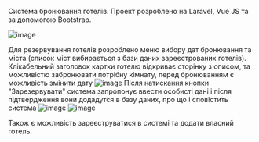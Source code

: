 Система бронювання готелів. Проект розроблено на Laravel, Vue JS та за допомогою Bootstrap.

![image](https://github.com/NataliaVer/vue-laravel-hotel-planer/assets/33368867/b1da629d-066c-4c7f-9191-001056a3b953)

Для резервування готелів розроблено меню вибору дат бронювання та міста (список міст вибирається з бази даних зареєстрованих готелів). Клікабельний заголовок картки готелю відкриває сторінку з описом, та можливістю забронювати потрібну кімнату, перед бронюванням є можливість змінити дату
![image](https://github.com/NataliaVer/vue-laravel-hotel-planer/assets/33368867/56c1a62d-4a2b-4cff-ad21-8c3c0d94a276)
Після натискання кнопки "Зарезервувати" система запропонує ввести особисті дані і після підтвердження вони додадутся в базу даних, про що і сповістить система
![image](https://github.com/NataliaVer/vue-laravel-hotel-planer/assets/33368867/2c2442ef-8bff-4538-8b74-69ea97fb46f9)
![image](https://github.com/NataliaVer/vue-laravel-hotel-planer/assets/33368867/6d891f1a-cb52-4f87-a9f4-62df0b81a3c1)


Також є можливість зареєструватися в системі та додати власний готель.
